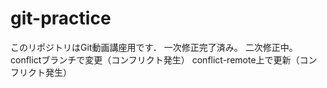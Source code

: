 # git-practice
このリポジトリはGit動画講座用です．
一次修正完了済み。
二次修正中。
conflictブランチで変更（コンフリクト発生）
conflict-remote上で更新（コンフリクト発生）
